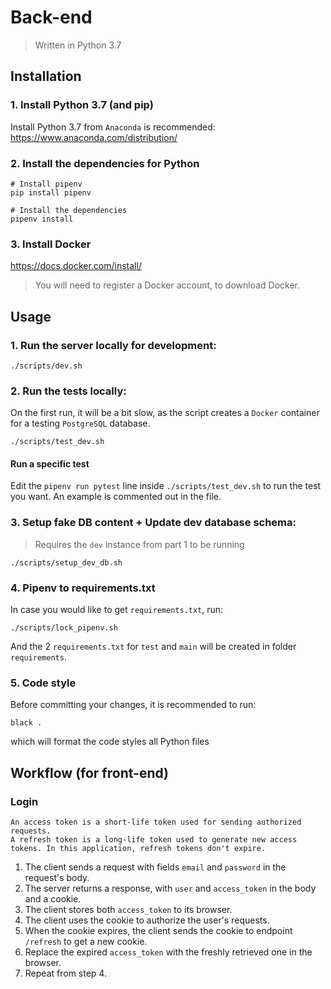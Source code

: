 # Back-end

> Written in Python 3.7

## Installation

### 1. Install Python 3.7 (and pip)
Install Python 3.7 from `Anaconda` is recommended: https://www.anaconda.com/distribution/

### 2. Install the dependencies for Python

```
# Install pipenv
pip install pipenv

# Install the dependencies
pipenv install
```

### 3. Install Docker
https://docs.docker.com/install/

> You will need to register a Docker account, to download Docker.


## Usage

### 1. Run the server locally for development:

```
./scripts/dev.sh
```

### 2. Run the tests locally:

On the first run, it will be a bit slow, as the script creates a `Docker` container for a testing `PostgreSQL` database.

```
./scripts/test_dev.sh
```

#### Run a specific test

Edit the `pipenv run pytest` line inside `./scripts/test_dev.sh` to run the test you want. An example is commented out in the file.

### 3. Setup fake DB content + Update dev database schema:

> Requires the `dev` instance from part 1 to be running

```
./scripts/setup_dev_db.sh
```

### 4. Pipenv to requirements.txt

In case you would like to get `requirements.txt`, run:
```
./scripts/lock_pipenv.sh
```

And the 2 `requirements.txt` for `test` and `main` will be created in folder `requirements`.

### 5. Code style

Before committing your changes, it is recommended to run:
```
black .
```

which will format the code styles all Python files

## Workflow (for front-end)

### Login
```
An access token is a short-life token used for sending authorized requests.
A refresh token is a long-life token used to generate new access tokens. In this application, refresh tokens don't expire.
```

1. The client sends a request with fields `email` and  `password` in the request's body.
2. The server returns a response, with `user` and `access_token` in the body and a cookie.
3. The client stores both `access_token` to its browser.
4. The client uses the cookie to authorize the user's requests.
5. When the cookie expires, the client sends the cookie to endpoint `/refresh` to get a new cookie.
6. Replace the expired `access_token` with the freshly retrieved one in the browser.
6. Repeat from step 4.

